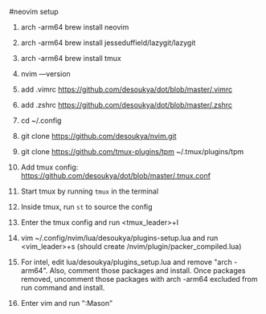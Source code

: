 #neovim setup

1. arch -arm64 brew install neovim

2. arch -arm64 brew install jesseduffield/lazygit/lazygit

3. arch -arm64 brew install tmux

4. nvim —version

5. add .vimrc https://github.com/desoukya/dot/blob/master/.vimrc

6. add .zshrc https://github.com/desoukya/dot/blob/master/.zshrc

7. cd ~/.config

8. git clone https://github.com/desoukya/nvim.git

9. git clone https://github.com/tmux-plugins/tpm ~/.tmux/plugins/tpm

10. Add tmux config: https://github.com/desoukya/dot/blob/master/.tmux.conf

11. Start tmux by running `tmux` in the terminal

12. Inside tmux, run `st` to source the config
   
13. Enter the tmux config and run <tmux_leader>+I

14. vim ~/.config/nvim/lua/desoukya/plugins-setup.lua and run <vim_leader>+s (should create /nvim/plugin/packer_compiled.lua)

15. For intel, edit lua/desoukya/plugins_setup.lua and remove "arch -arm64". Also, comment those packages and install. Once packages removed, uncomment those packages with arch -arm64 excluded from run command and install.

16. Enter vim and run ":Mason"
